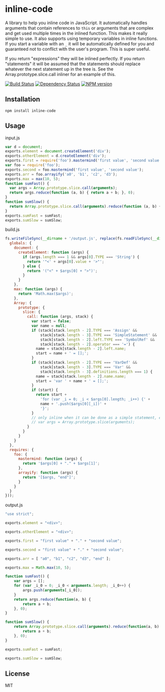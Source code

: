 # inline-code

A library to help you inline code in JavaScript.  It automatically handles arguments that contain references to `this` or arguments that are complex and get used multiple times in the inlined function.  This makes it really simple to use.  It also supports using temporary variables in inline functions.  If you start a variable with an `_` it will be automatically defined for you and guaranteed not to conflict with the user's program.  This is super useful.

If you return "expressions" they will be inlined perfectly.  If you return "statements" it will be assumed that the statements should replace whatever the next statement up in the tree is.  See the Array.prototype.slice.call inliner for an example of this.

[![Build Status](https://img.shields.io/travis/ForbesLindesay/inline-code/master.svg)](https://travis-ci.org/ForbesLindesay/inline-code)
[![Dependency Status](https://img.shields.io/david/ForbesLindesay/inline-code.svg)](https://david-dm.org/ForbesLindesay/inline-code)
[![NPM version](https://img.shields.io/npm/v/inline-code.svg)](https://www.npmjs.org/package/inline-code)

## Installation

    npm install inline-code

## Usage

input.js
```js
var d = document;
exports.element = document.createElement('div');
exports.otherElement = d.createElement('div');
exports.first = require('foo').mastermind('first value', 'second value');
var foo = require('foo');
exports.second = foo.mastermind('first value', 'second value');
exports.arr = foo.arrayify('a0', 'b1', 'c2', 'd3');
exports.max = max(10, 5);
function sumFast() {
  var args = Array.prototype.slice.call(arguments);
  return args.reduce(function (a, b) { return a + b; }, 0);
}
function sumSlow() {
  return Array.prototype.slice.call(arguments).reduce(function (a, b) { return a + b; }, 0);
}
exports.sumFast = sumFast;
exports.sumSlow = sumSlow;
```

build.js
```js
fs.writeFileSync(__dirname + '/output.js', replace(fs.readFileSync(__dirname + '/input.js', 'utf8'), {
  globals: {
    document: {
      createElement: function (args) {
        if (args.length === 1 && args[0].TYPE === 'String') {
          return '"<' + args[0].value + '>"';
        } else {
          return '("<" + $args[0] + ">")';
        }
      }
    },
    max: function (args) {
      return 'Math.max($args)';
    },
    Array: {
      prototype: {
        slice: {
          call: function (args, stack) {
            var start = false;
            var name = null;
            if (stack[stack.length - 2].TYPE === 'Assign' &&
                stack[stack.length - 3].TYPE === 'SimpleStatement' &&
                stack[stack.length - 2].left.TYPE === 'SymbolRef' &&
                stack[stack.length - 2].operator === '=') {
              name = stack[stack.length - 2].left.name;
              start = name + ' = [];';
            }
            if (stack[stack.length - 2].TYPE === 'VarDef' &&
                stack[stack.length - 3].TYPE === 'Var' &&
                stack[stack.length - 3].definitions.length === 1) {
              name = stack[stack.length - 2].name.name;
              start = 'var ' + name + ' = [];';
            }
            if (start) {
              return start +
                'for (var _i = 0; _i < $args[0].length; _i++) {' +
                name + '.push($args[0][_i])' +
                '}';
            }
            // only inline when it can be done as a simple statement, e.g.
            // var args = Array.prototype.slice(arguments);
          }
        }
      }
    }
  },
  requires: {
    foo: {
      mastermind: function (args) {
        return '$args[0] + "." + $args[1]';
      },
      arrayify: function (args) {
        return '[$args, "end"]';
      }
    }
  }
}));
```

output.js
```js
"use strict";

exports.element = "<div>";

exports.otherElement = "<div>";

exports.first = "first value" + "." + "second value";

exports.second = "first value" + "." + "second value";

exports.arr = [ "a0", "b1", "c2", "d3", "end" ];

exports.max = Math.max(10, 5);

function sumFast() {
    var args = [];
    for (var _i_0 = 0; _i_0 < arguments.length; _i_0++) {
        args.push(arguments[_i_0]);
    }
    return args.reduce(function(a, b) {
        return a + b;
    }, 0);
}

function sumSlow() {
    return Array.prototype.slice.call(arguments).reduce(function(a, b) {
        return a + b;
    }, 0);
}

exports.sumFast = sumFast;

exports.sumSlow = sumSlow;
```

## License

  MIT
